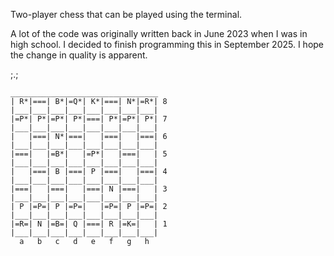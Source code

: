 Two-player chess that can be played using the terminal.

A lot of the code was originally written back in June 2023 when I was in high school. I decided to finish programming this in September 2025. I hope the change in quality is apparent. 

;.;

```
_________________________________ 
| R*|===| B*|=Q*| K*|===| N*|=R*| 8 
|___|___|___|___|___|___|___|___|
|=P*| P*|=P*| P*|===| P*|=P*| P*| 7
|___|___|___|___|___|___|___|___|
|   |===| N*|===|   |===|   |===| 6
|___|___|___|___|___|___|___|___|
|===|   |=B*|   |=P*|   |===|   | 5
|___|___|___|___|___|___|___|___|
|   |===| B |===| P |===|   |===| 4
|___|___|___|___|___|___|___|___|
|===|   |===|   |===| N |===|   | 3
|___|___|___|___|___|___|___|___|
| P |=P=| P |=P=|   |=P=| P |=P=| 2
|___|___|___|___|___|___|___|___|
|=R=| N |=B=| Q |===| R |=K=|   | 1
|___|___|___|___|___|___|___|___|
  a   b   c   d   e   f   g   h  
```
